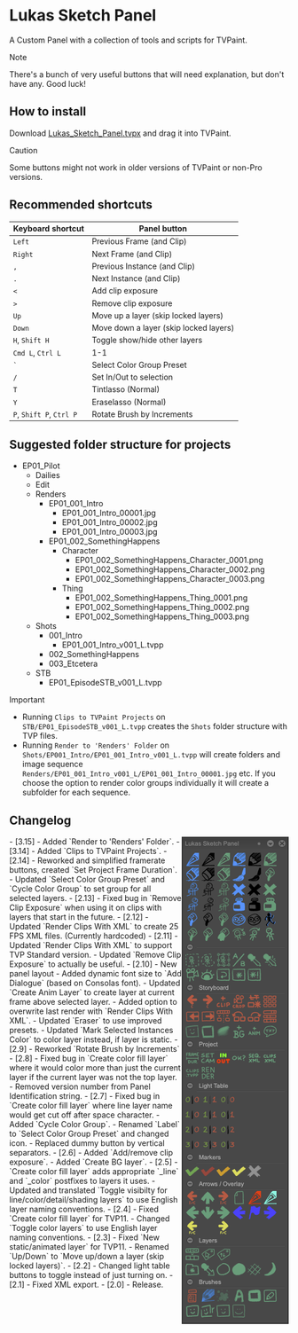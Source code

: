 # Lukas Sketch Panel
A Custom Panel with a collection of tools and scripts for TVPaint.
> [!NOTE]
> There's a bunch of very useful buttons that will need explanation, but don't have any. Good luck!
## How to install
Download [Lukas_Sketch_Panel.tvpx](panels/Lukas_Sketch_Panel.tvpx?raw=1) and drag it into TVPaint.
> [!CAUTION]
> Some buttons might not work in older versions of TVPaint or non-Pro versions.
## Recommended shortcuts
Keyboard shortcut | Panel button
--- | ---
`Left` | Previous Frame (and Clip)
`Right` | Next Frame (and Clip)
`,` | Previous Instance (and Clip)
`.` | Next Instance (and Clip)
`<` | Add clip exposure
`>` | Remove clip exposure
`Up` | Move up a layer (skip locked layers)
`Down` | Move down a layer (skip locked layers)
`H`, `Shift H` | Toggle show/hide other layers
`Cmd L`, `Ctrl L` | 1-1
`` ` ``| Select Color Group Preset
`/`| Set In/Out to selection
`T`| Tintlasso (Normal)
`Y`| Eraselasso (Normal)
`P`, `Shift P`, `Ctrl P` | Rotate Brush by Increments
## Suggested folder structure for projects
- EP01_Pilot
  - Dailies
  - Edit
  - Renders
    - EP01_001_Intro
      - EP01_001_Intro_00001.jpg
      - EP01_001_Intro_00002.jpg
      - EP01_001_Intro_00003.jpg
    - EP01_002_SomethingHappens
      - Character
        - EP01_002_SomethingHappens_Character_0001.png
        - EP01_002_SomethingHappens_Character_0002.png
        - EP01_002_SomethingHappens_Character_0003.png
      - Thing
        - EP01_002_SomethingHappens_Thing_0001.png
        - EP01_002_SomethingHappens_Thing_0002.png
        - EP01_002_SomethingHappens_Thing_0003.png
  - Shots
    - 001_Intro
      - EP01_001_Intro_v001_L.tvpp
    - 002_SomethingHappens
    - 003_Etcetera
  - STB
    - EP01_EpisodeSTB_v001_L.tvpp
> [!IMPORTANT]
> - Running `Clips to TVPaint Projects` on `STB/EP01_EpisodeSTB_v001_L.tvpp` creates the `Shots` folder structure with TVP files.
> - Running `Render to 'Renders' Folder` on `Shots/EP001_Intro/EP01_001_Intro_v001_L.tvpp` will create folders and image sequence `Renders/EP01_001_Intro_v001_L/EP01_001_Intro_00001.jpg` etc. If you choose the option to render color groups individually it will create a subfolder for each sequence.
## Changelog
<img align="right" src="screenshot.png">
- [3.15]
  - Added `Render to 'Renders' Folder`.
- [3.14]
  - Added `Clips to TVPaint Projects`.
- [2.14]
  - Reworked and simplified framerate buttons, created `Set  Project Frame Duration`.
  - Updated `Select Color Group Preset` and `Cycle Color Group` to set group for all selected layers.
- [2.13]
  - Fixed bug in `Remove Clip Exposure` when using it on clips with layers that start in the future.
- [2.12]
  - Updated `Render Clips With XML` to create 25 FPS XML files. (Currently hardcoded)
- [2.11]
  - Updated `Render Clips With XML` to support TVP Standard version.
  - Updated `Remove Clip Exposure` to actually be useful.
- [2.10]
  - New panel layout
  - Added dynamic font size to `Add Dialogue` (based on Consolas font).
  - Updated `Create Anim Layer` to create layer at current frame above selected layer.
  - Added option to overwrite last render with `Render Clips With XML`.
  - Updated `Eraser` to use improved presets.
  - Updated `Mark Selected Instances Color` to color layer instead, if layer is static.
- [2.9]
  - Reworked `Rotate Brush by Increments`
- [2.8]
  - Fixed bug in `Create color fill layer` where it would color more than just the current layer if the current layer was not the top layer.
  - Removed version number from Panel Identification string.
- [2.7]
  - Fixed bug in `Create color fill layer` where line layer name would get cut off after space character.
  - Added `Cycle Color Group`.
  - Renamed `Label` to `Select Color Group Preset` and changed icon.
  - Replaced dummy button by vertical separators.
- [2.6]
  - Added `Add/remove clip exposure`.
  - Added `Create BG layer`.
- [2.5]
  - `Create color fill layer` adds appropriate `_line` and `_color` postfixes to layers it uses.
  - Updated and translated `Toggle visibilty for line/color/detail/shading layers` to use English layer naming conventions.
- [2.4]
  - Fixed `Create color fill layer` for TVP11.
  - Changed `Toggle color layers` to use English layer naming conventions.
- [2.3]
  - Fixed `New static/animated layer` for TVP11.
  - Renamed `Up/Down` to `Move up/down a layer (skip locked layers)`.
- [2.2]
  - Changed light table buttons to toggle instead of just turning on.
- [2.1]
  - Fixed XML export.
- [2.0]
  - Release.
